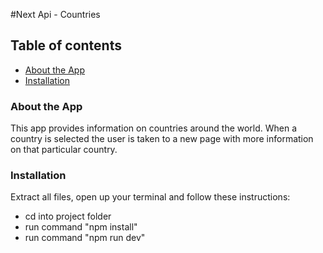 #Next Api - Countries

## Table of contents
* [About the App](#about-the-app)
* [Installation](#installation)


### About the App

This app provides information on countries around the world. When a country is selected the user is 
taken to a new page with more information on that particular country.

### Installation

Extract all files, open up your terminal and follow these instructions:

* cd into project folder
* run command "npm install" 
* run command "npm run dev"


